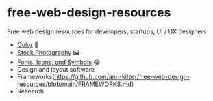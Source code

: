 # free-web-design-resources
Free web design resources for developers, startups, UI / UX designers


- [Color](https://github.com/ann-kilzer/free-web-design-resources/blob/main/COLOR.md) 🌈
- [Stock Photography](https://github.com/ann-kilzer/free-web-design-resources/blob/main/PHOTOS.md) 🖼️
- [Fonts, Icons, and Symbols](https://github.com/ann-kilzer/free-web-design-resources/blob/main/FONTS_ICONS_SYMBOLS.md) 😂
- Design and layout software
- Frameworks(https://github.com/ann-kilzer/free-web-design-resources/blob/main/FRAMEWORKS.md)
- Research
